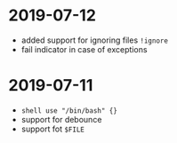 # 2019-07-12

- added support for ignoring files `!ignore`
- fail indicator in case of exceptions

# 2019-07-11

- `shell use "/bin/bash" {}`
- support for debounce
- support fot `$FILE`
